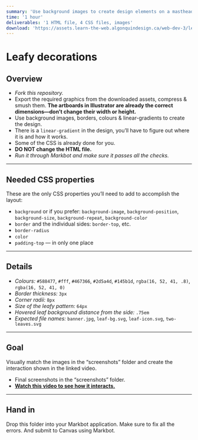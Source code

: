 ```yaml
---
summary: 'Use background images to create design elements on a masthead & banner.'
time: '1 hour'
deliverables: '1 HTML file, 4 CSS files, images'
download: 'https://assets.learn-the-web.algonquindesign.ca/web-dev-3/leafy-decorations-download.zip'
---
```


# Leafy decorations

## Overview

- *Fork this repository.*
- Export the required graphics from the downloaded assets, compress & smush them. **The artboards in Illustrator are already the correct dimensions—don’t change their width or height.**
- Use background images, borders, colours & linear-gradients to create the design.
- There is a `linear-gradient` in the design, you’ll have to figure out where it is and how it works.
- Some of the CSS is already done for you.
- **DO NOT change the HTML file.**
- *Run it through Markbot and make sure it passes all the checks.*

---

## Needed CSS properties

These are the only CSS properties you’ll need to add to accomplish the layout:

- `background` or if you prefer: `background-image`, `background-position`, `background-size`, `background-repeat`, `background-color`
- `border` and the individual sides: `border-top`, etc.
- `border-radius`
- `color`
- `padding-top` — in only one place

---

## Details

- *Colours:* `#588477`, `#fff`, `#467366`, `#2d5a4d`, `#145b1d`, `rgba(16, 52, 41, .8)`, `rgba(16, 52, 41, 0)`
- *Border thickness:* `3px`
- *Corner radii:* `8px`
- *Size of the leafy pattern:* `64px`
- *Hovered leaf background distance from the side:* `.75em`
- *Expected file names:* `banner.jpg`, `leaf-bg.svg`, `leaf-icon.svg`, `two-leaves.svg`

---

## Goal

Visually match the images in the “screenshots” folder and create the interaction shown in the linked video.

- Final screenshots in the “screenshots” folder.
- [**Watch this video to see how it interacts.**](https://youtu.be/d3KFWQXEGkg)

---

## Hand in

Drop this folder into your Markbot application. Make sure to fix all the errors. And submit to Canvas using Markbot.
